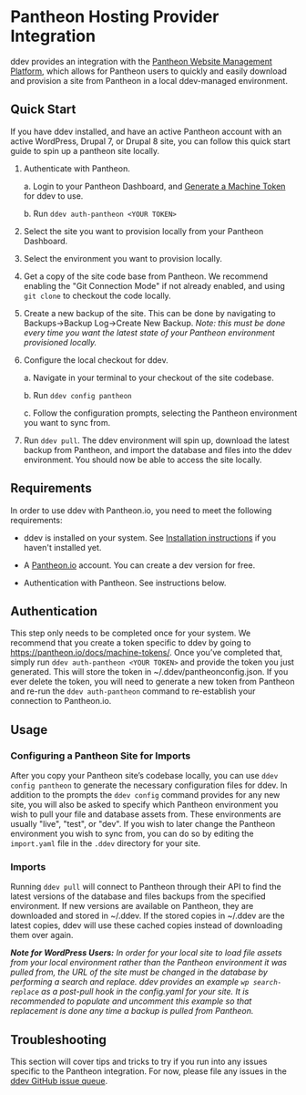 <h1>Pantheon Hosting Provider Integration</h1>

ddev provides an integration with the [Pantheon Website Management Platform](https://pantheon.io/), which allows for Pantheon users to quickly and easily download and provision a site from Pantheon in a local ddev-managed environment.

## Quick Start

If you have ddev installed, and have an active Pantheon account with an active WordPress, Drupal 7, or Drupal 8 site, you can follow this quick start guide to spin up a pantheon site locally.

1. Authenticate with Pantheon.

    a. Login to your Pantheon Dashboard, and [Generate a Machine Token](https://pantheon.io/docs/machine-tokens/) for ddev to use.

    b. Run `ddev auth-pantheon <YOUR TOKEN>`

2. Select the site you want to provision locally from your Pantheon Dashboard.

3. Select the environment you want to provision locally.

3. Get a copy of the site code base from Pantheon. We recommend enabling the "Git Connection Mode" if not already enabled, and using `git clone` to checkout the code locally.

4. Create a new backup of the site. This can be done by navigating to Backups->Backup Log->Create New Backup. _Note: this must be done every time you want the latest state of your Pantheon environment provisioned locally._

5. Configure the local checkout for ddev.

    a. Navigate in your terminal to your checkout of the site codebase.

    b. Run `ddev config pantheon`

    c. Follow the configuration prompts, selecting the Pantheon environment you want to sync from.

6. Run `ddev pull`. The ddev environment will spin up, download the latest backup from Pantheon, and import the database and files into the ddev environment. You should now be able to access the site locally.

## Requirements

In order to use ddev with Pantheon.io, you need to meet the following requirements:


- ddev is installed on your system. See [Installation instructions](../../index.md#installation) if you haven't installed yet.

- A [Pantheon.io](https://pantheon.io/) account. You can create a dev version for free.

- Authentication with Pantheon. See instructions below.

## Authentication

This step only needs to be completed once for your system. We recommend that you create a token specific to ddev by going to https://pantheon.io/docs/machine-tokens/. Once you’ve completed that, simply run `ddev auth-pantheon <YOUR TOKEN>` and provide the token you just generated. This will store the token in ~/.ddev/pantheonconfig.json. If you ever delete the token, you will need to generate a new token from Pantheon and re-run the `ddev auth-pantheon` command to re-establish your connection to Pantheon.io.

## Usage

### Configuring a Pantheon Site for Imports

After you copy your Pantheon site’s codebase locally, you can use `ddev config pantheon` to generate the necessary configuration files for ddev. In addition to the prompts the `ddev config` command provides for any new site, you will also be asked to specify which Pantheon environment you wish to pull your file and database assets from. These environments are usually "live", "test", or "dev". If you wish to later change the Pantheon environment you wish to sync from, you can do so by editing the `import.yaml` file in the `.ddev` directory for your site.

### Imports

Running `ddev pull` will connect to Pantheon through their API to find the latest versions of the database and files backups from the specified environment. If new versions are available on Pantheon, they are downloaded and stored in ~/.ddev. If the stored copies in ~/.ddev are the latest copies, ddev will use these cached copies instead of downloading them over again.

_**Note for WordPress Users:** In order for your local site to load file assets from your local environment rather than the Pantheon environment it was pulled from, the URL of the site must be changed in the database by performing a search and replace. ddev provides an example `wp search-replace` as a post-pull hook in the config.yaml for your site. It is recommended to populate and uncomment this example so that replacement is done any time a backup is pulled from Pantheon._

## Troubleshooting

This section will cover tips and tricks to try if you run into any issues specific to the Pantheon integration. For now, please file any issues in the [ddev GitHub issue queue](https://github.com/drud/ddev/issues).
